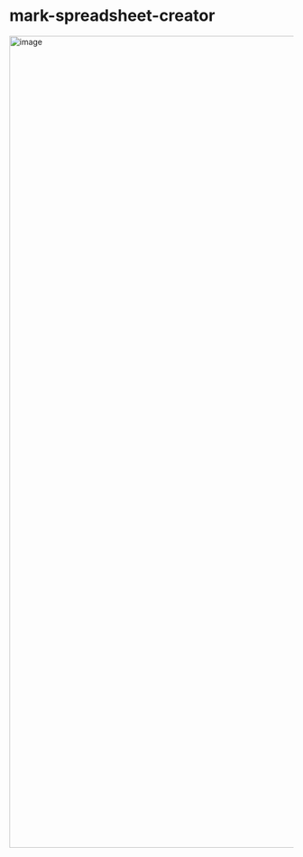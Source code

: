 # mark-spreadsheet-creator
<img width="1464" height="1440" alt="image" src="https://github.com/user-attachments/assets/b92f8efa-5084-485c-ad98-f4469db4dcc7" />
